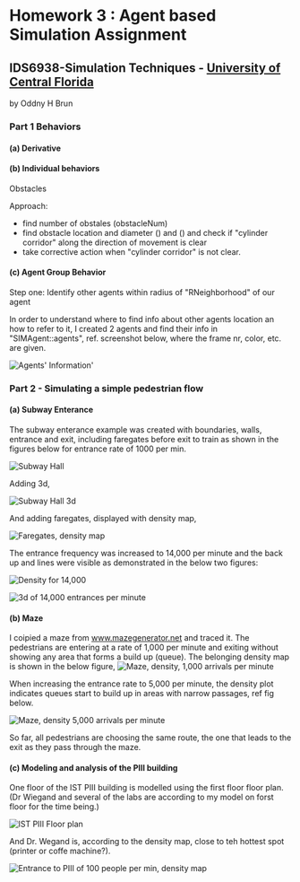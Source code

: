 # Homework 3 : Agent based Simulation Assignment 

## IDS6938-Simulation Techniques - [University of Central Florida](http://www.ist.ucf.edu/grad/)
by Oddny H Brun

### Part 1 Behaviors

#### (a) Derivative

#### (b) Individual behaviors

Obstacles

Approach:
- find number of obstales (obstacleNum)
- find obstacle location and diameter () and () and check if "cylinder corridor" along the direction of movement is clear
- take corrective action when "cylinder corridor" is not clear.

#### (c) Agent Group Behavior

Step one: Identify other agents within radius of "RNeighborhood" of our agent

In order to understand where to find info about other agents location an how to refer to it, I created 2 agents and find their info in "SIMAgent::agents", ref. screenshot below, where the frame nr, color, etc. are given.  

![Agents' Information'](agents_2.png)

### Part 2 - Simulating a simple pedestrian flow

#### (a) Subway Enterance

The subway enterance example was created with boundaries, walls, entrance and exit, including faregates before exit to train as shown in the figures below for entrance rate of 1000 per min.

![Subway Hall](part2_a_1.png)

Adding 3d,

![Subway Hall 3d](part2_a_2.png)

And adding faregates, displayed with density map,

![Faregates, density map](part2_a_3.png)

The entrance frequency was increased to 14,000 per minute and the back up and lines were visible as demonstrated in the below two figures:

![Density for 14,000](part2_a_4.png)

![3d of 14,000 entrances per minute](part2_a_5.png)

#### (b) Maze

I coipied a maze from www.mazegenerator.net and traced it. The pedestrians are entering at a rate of 1,000 per minute and exiting without showing any area that forms a build up (queue). The belonging density map is shown in the below figure,
![Maze, density, 1,000 arrivals per minute](part2_b_1.png)

When increasing the entrance rate to 5,000 per minute, the density plot indicates queues start to build up in areas with narrow passages, ref fig below.

![Maze, density 5,000 arrivals per minute](part2_b_2.png)

So far, all pedestrians are choosing the same route, the one that leads to the exit as they pass through the maze.

#### (c) Modeling and analysis of the PIII building

One floor of the IST PIII building is modelled using the first floor floor plan. (Dr Wiegand and several of the labs are according to my model on forst floor for the time being.)

![IST PIII Floor plan](part2_c_2.png)

And Dr. Wegand is, according to the density map, close to teh hottest spot (printer or coffe machine?).

![Entrance to PIII of 100 people per min, density map ](part2_c_3.png)



